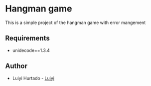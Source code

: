 # Hangman game

This is a simple project of the hangman game with error mangement

## Requirements

* unidecode==1.3.4

## Author

* Luiyi Hurtado - [Luiyi](https://github.com/Luiyi-F)
